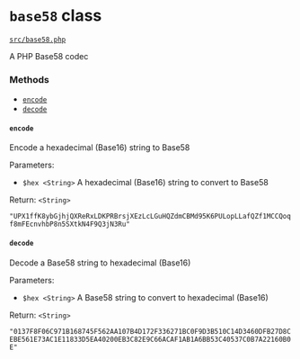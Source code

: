 # `base58` class

[`src/base58.php`](https://github.com/uplexa/uplexa-php/tree/master/src/base58.php)

A PHP Base58 codec

### Methods

 - [`encode`](#encode)
 - [`decode`](#decode)

#### `encode`

Encode a hexadecimal (Base16) string to Base58

Parameters:

 - `$hex <String>` A hexadecimal (Base16) string to convert to Base58

Return: `<String>`

`"UPX1ffK8ybGjhjQXReRxLDKPRBrsjXEzLcLGuHQZdmCBMd95K6PULopLLafQZf1MCCQoqf8mFEcnvhbP8n5SXtkN4F9Q3jN3Ru"`

#### `decode`

Decode a Base58 string to hexadecimal (Base16)

Parameters:

 - `$hex <String>` A Base58 string to convert to hexadecimal (Base16)

Return: `<String>`

`"0137F8F06C971B168745F562AA107B4D172F336271BC0F9D3B510C14D3460DFB27D8CEBE561E73AC1E11833D5EA40200EB3C82E9C66ACAF1AB1A6BB53C40537C0B7A22160B0E"`
